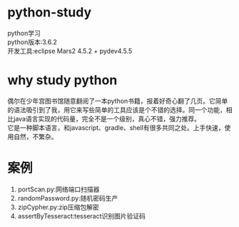 # python-study
python学习  
python版本:3.6.2  
开发工具:eclipse Mars2 4.5.2 + pydev4.5.5  
# why study python
偶尔在少年宫图书馆随意翻阅了一本python书籍，报着好奇心翻了几页。它简单的语法吸引到了我，用它来写些简单的工具应该是个不错的选择。同一个功能，相比java语言实现的代码量，完全不是一个级别，真心不错，强力推荐。  
它是一种脚本语言，和javascript、gradle、shell有很多共同之处。上手快速，使用自然，不繁杂。
# 案例
1. portScan.py:网络端口扫描器  
2. randomPassword.py:随机密码生产  
3. zipCypher.py:zip压缩包解密  
4. assertByTesseract:tesseract识别图片验证码
